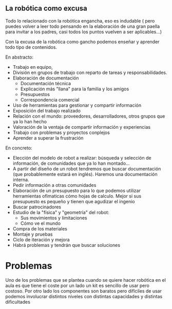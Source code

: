 ## La robótica como excusa

Todo lo relacionado con la robótica engancha,  eso es indudable
( pero puedes volver a leer todo pensando en la elaboración de una gran paella para invitar a los padres, casi todos los puntos vuelven a ser aplicables…)

Con la excusa de la robótica como gancho podemos enseñar y aprender todo tipo de contenidos.

En abstracto:

* Trabajo en equipo,
* División en grupos de trabajo con reparto de tareas y responsabilidades.
* Elaboración de documentación
   * Documentación técnica
   * Explicación más "llana" para la familia y los amigos
   * Presupuestos
   * Correspondencia comercial
* Uso de herramientas para gestionar y compartir información
* Exposición del trabajo realizado
* Relación con el mundo: proveedores, desarrolladores, otros grupos que ya lo han hecho
* Valoración de la ventaja de compartir información y experiencias
* Trabajo con problemas y proyectos conplejos
* Aprender a superar la frustración

En concreto:

* Elección del modelo de robot a realizar:  búsqueda y selección de información, de comunidades que ya lo han montado…
* A partir del diseño de un robot tendremos que buscar  documentación (que probablemente estará en inglés). Haremos una documentación interna.
* Pedir información a otras comunidades
* Elaboración de un presupuesto para lo que podemos utilizar herramientas ofimaticas cómo hojas de calculo. Mejor si sus presupuesto es pequeño y tienen que agudizar el ingenio
* Buscar patrocinadores
* Estudio de la "física" y "geometría" del robot:
     * Sus movimientos y limitaciones
     * Cómo ve el mundo
* Compra de los materiales
* Montaje y pruebas
* Ciclo de iteración y mejora
* Habrá problemas y tendrán que buscar soluciones

# Problemas

Uno de los problemas que se plantea cuando se quiere hacer robótica en el aula es que tiene el coste 
por un lado un kit es sencillo de usar pero costoso.
Por otro lado los componentes son baratos pero difíciles de usar
 podemos involucrar distintos niveles con distintas capacidades y distintas dificultades

